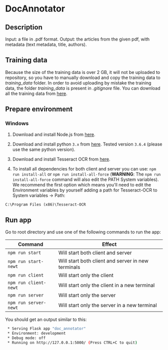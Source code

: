 # DocAnnotator

## Description

Input: a file in .pdf format. Output: the articles from the given pdf, with metadata (text metadata, title, authors).

## Training data

Because the size of the training data is over 2 GB, it will not be uploaded to repository, so you have to manually download and copy the training data to *training_data* folder. In order to avoid uploading by mistake the training data, the folder *training_data* is present in *.gitignore* file.
You can download all the training data from [here](https://goo.gl/hjN6kt).

## Prepare environment

### Windows

1. Download and install Node.js from [here](https://nodejs.org/en/download/).

2. Download and install python `3.x` from [here](https://www.python.org/downloads/). Tested version `3.6.4` (please use the same python version).

3. Download and install Tesseract OCR from [here](https://digi.bib.uni-mannheim.de/tesseract/tesseract-ocr-w64-setup-v4.0.0.20181030.exe).

4. To install all dependencies for both client and server you can use: `npm run install-all` or `npm run install-all-force` (**WARNING**: The `npm run install-all-force` command will also edit the PATH System variables). We recommend the first option which means you'll need to edit the Environment variables by yourself adding a path for Tesseract-OCR to System variables -> Path:

```cmd
C:\Program Files (x86)\Tesseract-OCR
```

## Run app

Go to root directory and use one of the following commands to run the app:

| Command               | Effect                                             |
|-----------------------|----------------------------------------------------|
| `npm run start`       | Will start both client and server                  |
| `npm run start-newt`  | Will start both client and server in new terminals |
| `npm run client`      | Will start only the client                         |
| `npm run client-newt` | Will start only the client in a new terminal       |
| `npm run server`      | Will start only the server                         |
| `npm run server-newt` | Will start only the server in a new terminal       |

You should get an output similar to this:

```bash
 * Serving Flask app "doc_annotator"
 * Environment: development
 * Debug mode: off
 * Running on http://127.0.0.1:5000/ (Press CTRL+C to quit)
```
